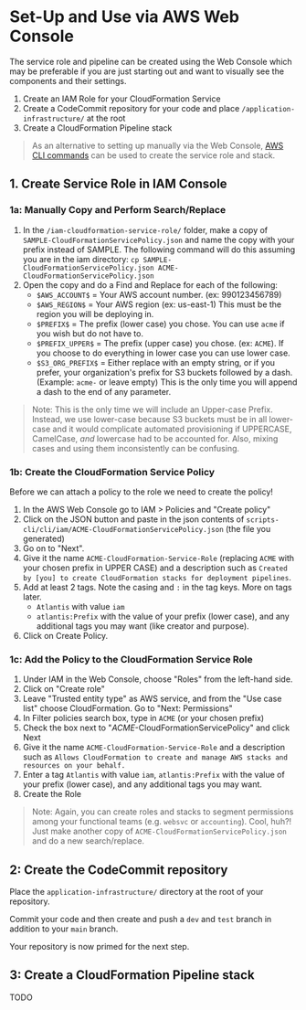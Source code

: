 # Set-Up and Use via AWS Web Console

The service role and pipeline can be created using the Web Console which may be preferable if you are just starting out and want to visually see the components and their settings.

1. Create an IAM Role for your CloudFormation Service
2. Create a CodeCommit repository for your code and place `/application-infrastructure/` at the root
3. Create a CloudFormation Pipeline stack

> As an alternative to setting up manually via the Web Console, [AWS CLI commands](./Set-Up-via-AWS-CLI.md) can be used to create the service role and stack.

## 1. Create Service Role in IAM Console

### 1a: Manually Copy and Perform Search/Replace

1. In the `/iam-cloudformation-service-role/` folder, make a copy of `SAMPLE-CloudFormationServicePolicy.json` and name the copy with your prefix instead of SAMPLE. The following command will do this assuming you are in the iam directory: `cp SAMPLE-CloudFormationServicePolicy.json ACME-CloudFormationServicePolicy.json`
2. Open the copy and do a Find and Replace for each of the following:
   - `$AWS_ACCOUNT$` = Your AWS account number. (ex: 990123456789)
   - `$AWS_REGION$` = Your AWS region (ex: us-east-1) This must be the region you will be deploying in.
   - `$PREFIX$` = The prefix (lower case) you chose. You can use `acme` if you wish but do not have to.
   - `$PREFIX_UPPER$` = The prefix (upper case) you chose. (ex: `ACME`). If you choose to do everything in lower case you can use lower case.
   - `$S3_ORG_PREFIX$` = Either replace with an empty string, or if you prefer, your organization's prefix for S3 buckets followed by a dash. (Example: `acme-` or leave empty) This is the only time you will append a dash to the end of any parameter.

> Note: This is the only time we will include an Upper-case Prefix. Instead, we use lower-case because S3 buckets must be in all lower-case and it would complicate automated provisioning if UPPERCASE, CamelCase, _and_ lowercase had to be accounted for. Also, mixing cases and using them inconsistently can be confusing.

### 1b: Create the CloudFormation Service Policy

Before we can attach a policy to the role we need to create the policy!

1. In the AWS Web Console go to IAM > Policies and "Create policy"
2. Click on the JSON button and paste in the json contents of `scripts-cli/cli/iam/ACME-CloudFormationServicePolicy.json` (the file you generated)
3. Go on to "Next".
4. Give it the name `ACME-CloudFormation-Service-Role` (replacing `ACME` with your chosen prefix in UPPER CASE) and a description such as `Created by [you] to create CloudFormation stacks for deployment pipelines`.
5. Add at least 2 tags. Note the casing and `:` in the tag keys. More on tags later.
   -  `Atlantis` with value `iam`
   -  `atlantis:Prefix` with the value of your prefix (lower case), and any additional tags you may want (like creator and purpose). 
6. Click on Create Policy.

### 1c: Add the Policy to the CloudFormation Service Role

1. Under IAM in the Web Console, choose "Roles" from the left-hand side.
2. Click on "Create role"
2. Leave "Trusted entity type" as AWS service, and from the "Use case list" choose CloudFormation. Go to "Next: Permissions"
2. In Filter policies search box, type in `ACME` (or your chosen prefix)
3. Check the box next to "_ACME_-CloudFormationServicePolicy" and click Next
4. Give it the name `ACME-CloudFormation-Service-Role` and a description such as `Allows CloudFormation to create and manage AWS stacks and resources on your behalf.`
5. Enter a tag `Atlantis` with value `iam`, `atlantis:Prefix` with the value of your prefix (lower case), and any additional tags you may want.
6. Create the Role

> Note: Again, you can create roles and stacks to segment permissions among your functional teams (e.g. `websvc` or `accounting`). Cool, huh?! Just make another copy of `ACME-CloudFormationServicePolicy.json` and do a new search/replace.

## 2: Create the CodeCommit repository

Place the `application-infrastructure/` directory at the root of your repository.

Commit your code and then create and push a `dev` and `test` branch in addition to your `main` branch.

Your repository is now primed for the next step.

## 3: Create a CloudFormation Pipeline stack

TODO
